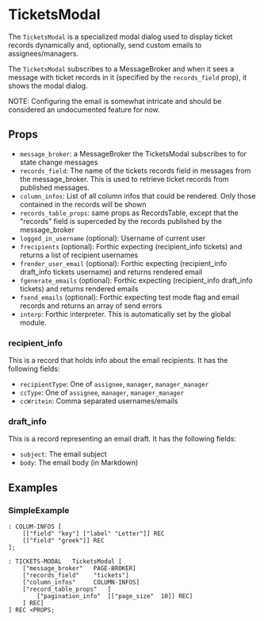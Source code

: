 # TicketsModal

The `TicketsModal` is a specialized modal dialog used to display ticket records dynamically and, optionally, send custom emails to assignees/managers.

The `TicketsModal` subscribes to a MessageBroker and when it sees a message with ticket records in it (specified by the `records_field` prop), it shows the modal dialog.

NOTE: Configuring the email is somewhat intricate and should be considered an undocumented feature for now.

## Props
* `message_broker`: a MessageBroker the TicketsModal subscribes to for state change messages
* `records_field`: The name of the tickets records field in messages from the message_broker. This is used to retrieve ticket records from published messages.
* `column_infos`: List of all column infos that could be rendered. Only those contained in the records will be shown
* `records_table_props`: same props as RecordsTable, except that the "records" field is superceded by the records published by the message_broker
* `logged_in_username` (optional): Username of current user
* `frecipients` (optional): Forthic expecting (recipient_info tickets) and returns a list of recipient usernames
* `frender_user_email` (optional):  Forthic expecting (recipient_info draft_info tickets username) and returns rendered email
* `fgenerate_emails` (optional):  Forthic expecting (recipient_info draft_info tickets) and returns rendered emails
* `fsend_emails` (optional):  Forthic expecting test mode flag and email records and returns an array of send errors
* `interp`: Forthic interpreter. This is automatically set by the global module.

### recipient_info
This is a record that holds info about the email recipients. It has the following fields:

* `recipientType`: One of `assignee`, `manager`, `manager_manager`
* `ccType`: One of `assignee`, `manager`, `manager_manager`
* `ccWritein`: Comma separated usernames/emails

### draft_info
This is a record representing an email draft. It has the following fields:
* `subject`: The email subject
* `body`: The email body (in Markdown)

## Examples

### SimpleExample
```
: COLUM-INFOS [
    [["field" "key"] ["label" "Letter"]] REC
    [["field" "greek"]] REC
];

: TICKETS-MODAL   TicketsModal [
    ["message_broker"   PAGE-BROKER]
    ["records_field"    "tickets"]
    ["column_infos"     COLUMN-INFOS]
    ["record_table_props"   [
        ["pagination_info"  [["page_size"  10]] REC]
    ] REC]
] REC <PROPS;
```